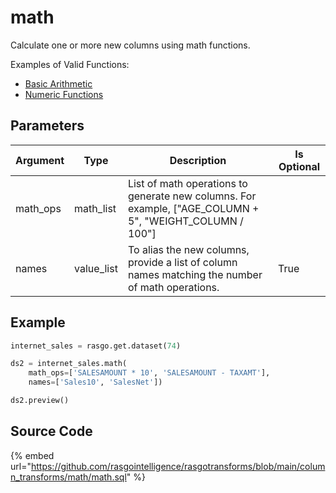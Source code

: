 

# math

Calculate one or more new columns using math functions.

Examples of Valid Functions:
  - [Basic Arithmetic](https://docs.snowflake.com/en/sql-reference/operators-arithmetic.html#list-of-arithmetic-operators)
  - [Numeric Functions](https://docs.snowflake.com/en/sql-reference/functions-numeric.html)


## Parameters

| Argument |    Type    |                                               Description                                               | Is Optional |
| -------- | ---------- | ------------------------------------------------------------------------------------------------------- | ----------- |
| math_ops | math_list  | List of math operations to generate new columns. For example, ["AGE_COLUMN + 5", "WEIGHT_COLUMN / 100"] |             |
| names    | value_list | To alias the new columns, provide a list of column names matching the number of math operations.        | True        |


## Example

```python
internet_sales = rasgo.get.dataset(74)

ds2 = internet_sales.math(
    math_ops=['SALESAMOUNT * 10', 'SALESAMOUNT - TAXAMT'],
    names=['Sales10', 'SalesNet'])

ds2.preview()
```

## Source Code

{% embed url="https://github.com/rasgointelligence/rasgotransforms/blob/main/column_transforms/math/math.sql" %}

